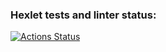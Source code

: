 ### Hexlet tests and linter status:
[![Actions Status](https://github.com/Ludmila1990/layout-designer-project-lvl2/workflows/hexlet-check/badge.svg)](https://github.com/Ludmila1990/layout-designer-project-lvl2/actions)